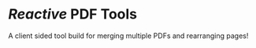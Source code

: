 # *Reactive* PDF Tools

A client sided tool build for merging multiple PDFs and rearranging pages!


